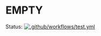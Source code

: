 # EMPTY

Status:
[![.github/workflows/test.yml](https://github.com/ferenk/github-tests/actions/workflows/test.yml/badge.svg)](https://github.com/ferenk/github-tests/actions/workflows/test.yml)
